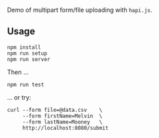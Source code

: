 Demo of multipart form/file uploading with `hapi.js`.


## Usage

    npm install
    npm run setup
    npm run server

Then ...

    npm run test

... or try:

    curl --form file=@data.csv    \
         --form firstName=Melvin  \
         --form lastName=Mooney   \
         http://localhost:8080/submit

